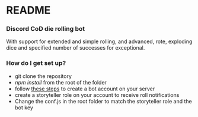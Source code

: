 # README #

### Discord CoD die rolling bot ###

With support for extended and simple rolling, and advanced, rote, exploding dice and specified number of successes for exceptional.


### How do I get set up? ###

* git clone the repository
* _npm install_ from the root of the folder
* follow [these steps](https://github.com/reactiflux/discord-irc/wiki/Creating-a-discord-bot-&-getting-a-token) to create a bot account on your server
* create a storyteller role on your account to receive roll notifications
* Change the conf.js in the root folder to match the storyteller role and the bot key